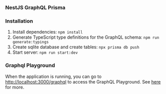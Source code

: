 ### NestJS GraphQL Prisma


### Installation

1. Install dependencies: `npm install`
2. Generate TypeScript type definitions for the GraphQL schema: `npm run generate:typings`
3. Create sqlite database and create tables: `npx prisma db push`
4. Start server: `npm run start:dev`

### Graphql Playground

When the application is running, you can go to [http://localhost:3000/graphql](http://localhost:3000/graphql) to access the GraphQL Playground.  See [here](https://docs.nestjs.com/graphql/quick-start#playground) for more.
